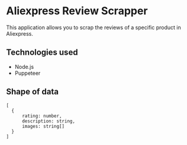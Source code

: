 # Aliexpress Review Scrapper

This application allows you to scrap the reviews of a specific product in Aliexpress.

## Technologies used

- Node.js
- Puppeteer

## Shape of data

```
[
  {
      rating: number,
      description: string,
      images: string[]
  }
]
```
